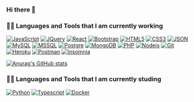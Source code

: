 ### Hi there 👋

### 👨‍💻 Languages and Tools that I am currently working

[![JavaScript](https://img.shields.io/badge/JavaScript-323330?style=for-the-badge&logo=javascript&logoColor=F7DF1E&link=https://github.com/ricardotavaresit)](https://github.com/ricardotavaresit) 
[![JQuery](https://img.shields.io/badge/jQuery-0769AD?style=for-the-badge&logo=jquery&logoColor=white&link=https://github.com/ricardotavaresit)](https://github.com/ricardotavaresit) 
[![React](https://img.shields.io/badge/React-20232A?style=for-the-badge&logo=react&logoColor=61DAFB&link=https://github.com/ricardotavaresit)](https://github.com/ricardotavaresit) 
[![Bootstrap](https://img.shields.io/badge/Bootstrap-563D7C?style=for-the-badge&logo=bootstrap&logoColor=white&link=https://github.com/ricardotavaresit)](https://github.com/ricardotavaresit) 
[![HTML5](https://img.shields.io/badge/HTML5-E34F26?style=for-the-badge&logo=html5&logoColor=white&link=https://github.com/ricardotavaresit)](https://github.com/ricardotavaresit) 
[![CSS3](https://img.shields.io/badge/CSS3-1572B6?style=for-the-badge&logo=css3&logoColor=white&link=https://github.com/ricardotavaresit)](https://github.com/ricardotavaresit) 
[![JSON](https://img.shields.io/badge/json-5E5C5C?style=for-the-badge&logo=json&logoColor=white&link=https://github.com/ricardotavaresit)](https://github.com/ricardotavaresit)
[![MySQL](https://img.shields.io/badge/MySQL-00000F?style=for-the-badge&logo=mysql&logoColor=white&link=https://github.com/ricardotavaresit)](https://github.com/ricardotavaresit)
[![MSSQL](https://img.shields.io/badge/Microsoft%20SQL%20Server-CC2927?style=for-the-badge&logo=microsoft%20sql%20server&logoColor=white&link=https://github.com/ricardotavaresit)](https://github.com/ricardotavaresit)
[![Postgre](https://img.shields.io/badge/PostgreSQL-316192?style=for-the-badge&logo=postgresql&logoColor=white&link=https://github.com/ricardotavaresit)](https://github.com/ricardotavaresit)
[![MongoDB](https://img.shields.io/badge/MongoDB-4EA94B?style=for-the-badge&logo=mongodb&logoColor=white&link=https://github.com/ricardotavaresit)](https://github.com/ricardotavaresit)
[![PHP](https://img.shields.io/badge/PHP-777BB4?style=for-the-badge&logo=php&logoColor=white&link=https://github.com/ricardotavaresit)](https://github.com/ricardotavaresit)
[![Nodejs](https://img.shields.io/badge/Node.js-339933?style=for-the-badge&logo=nodedotjs&logoColor=white&link=https://github.com/ricardotavaresit)](https://github.com/ricardotavaresit) 
[![Git](https://img.shields.io/badge/Git-F05032?style=for-the-badge&logo=git&logoColor=white&link=https://github.com/ricardotavaresit)](https://github.com/ricardotavaresit) 
[![Heroku](https://img.shields.io/badge/Heroku-430098?style=for-the-badge&logo=heroku&logoColor=white&link=https://github.com/ricardotavaresit)](https://github.com/ricardotavaresit) 
[![Postman](https://img.shields.io/badge/Postman-FF6C37?style=for-the-badge&logo=Postman&logoColor=white&link=https://github.com/ricardotavaresit)](https://github.com/ricardotavaresit) 
[![Insomnia](https://img.shields.io/badge/Insomnia-5849be?style=for-the-badge&logo=Insomnia&logoColor=white&link=https://github.com/ricardotavaresit)](https://github.com/ricardotavaresit) 


[![Anurag's GitHub stats](https://github-readme-stats.vercel.app/api?username=anuraghazra)](https://github.com/anuraghazra/github-readme-stats)






### 👨‍💻 Languages and Tools that I am currently studing 

[![Python](https://img.shields.io/badge/Python-3776AB?style=for-the-badge&logo=python&logoColor=white&link=https://github.com/ricardotavaresit)](https://github.com/ricardotavaresit)
[![Typescript](https://img.shields.io/badge/TypeScript-007ACC?style=for-the-badge&logo=typescript&logoColor=white&link=https://github.com/ricardotavaresit)](https://github.com/ricardotavaresit)
[![Docker](https://img.shields.io/badge/Docker-2CA5E0?style=for-the-badge&logo=docker&logoColor=white&link=https://github.com/ricardotavaresit)](https://github.com/ricardotavaresit)
 
